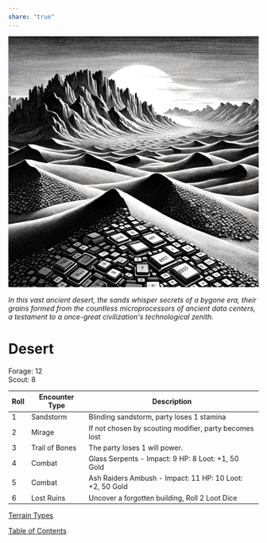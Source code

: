 ```yaml
---  
share: "true"  
---  
```

  
   
![desert](./desert.png)    
    
*In this vast ancient desert, the sands whisper secrets of a bygone era, their grains formed from the countless microprocessors of ancient data centers, a testament to a once-great civilization's technological zenith.*    
    
# Desert    
    
Forage: 12    
Scout: 8    
    
| Roll | Encounter Type | Description |    
| ---- | ---- | ---- |    
| 1 | Sandstorm | Blinding sandstorm, party loses 1 stamina |    
| 2 | Mirage | If not chosen by scouting modifier, party becomes lost |    
| 3 | Trail of Bones | The party loses 1 will power. |    
| 4 | Combat | Glass Serpents - Impact: 9 HP: 8 Loot: +1, 50 Gold |    
| 5 | Combat | Ash Raiders Ambush - Impact: 11 HP: 10 Loot: +2, 50 Gold |    
| 6 | Lost Ruins | Uncover a forgotten building, Roll 2 Loot Dice |    
    
[Terrain Types](./Terrain%20Types.html)    
    
[Table of Contents](./Table%20of%20Contents.html)    
